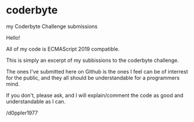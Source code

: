 # coderbyte
my Coderbyte Challenge submissions


Hello!

All of my code is ECMAScript 2019 compatible.

This is simply an excerpt of my subbissions to the coderbyte challenge.

The ones I've submitted here on Github is the ones I feel can be of interrest for the public, 
and they all should be understandable for a programmers mind.

If you don't, please ask, and I will explain/comment the code as good and understandable as I can.


/d0ppler1977
